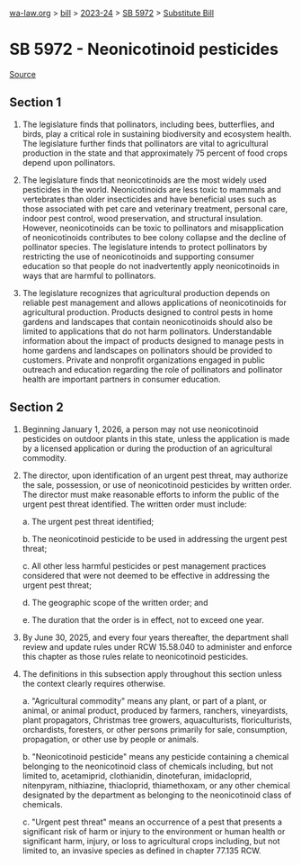 [wa-law.org](/) > [bill](/bill/) > [2023-24](/bill/2023-24/) > [SB 5972](/bill/2023-24/sb/5972/) > [Substitute Bill](/bill/2023-24/sb/5972/S/)

# SB 5972 - Neonicotinoid pesticides

[Source](http://lawfilesext.leg.wa.gov/biennium/2023-24/Pdf/Bills/Senate%20Bills/5972-S.pdf)

## Section 1
1. The legislature finds that pollinators, including bees, butterflies, and birds, play a critical role in sustaining biodiversity and ecosystem health. The legislature further finds that pollinators are vital to agricultural production in the state and that approximately 75 percent of food crops depend upon pollinators.

2. The legislature finds that neonicotinoids are the most widely used pesticides in the world. Neonicotinoids are less toxic to mammals and vertebrates than older insecticides and have beneficial uses such as those associated with pet care and veterinary treatment, personal care, indoor pest control, wood preservation, and structural insulation. However, neonicotinoids can be toxic to pollinators and misapplication of neonicotinoids contributes to bee colony collapse and the decline of pollinator species. The legislature intends to protect pollinators by restricting the use of neonicotinoids and supporting consumer education so that people do not inadvertently apply neonicotinoids in ways that are harmful to pollinators.

3. The legislature recognizes that agricultural production depends on reliable pest management and allows applications of neonicotinoids for agricultural production. Products designed to control pests in home gardens and landscapes that contain neonicotinoids should also be limited to applications that do not harm pollinators. Understandable information about the impact of products designed to manage pests in home gardens and landscapes on pollinators should be provided to customers. Private and nonprofit organizations engaged in public outreach and education regarding the role of pollinators and pollinator health are important partners in consumer education.

## Section 2
1. Beginning January 1, 2026, a person may not use neonicotinoid pesticides on outdoor plants in this state, unless the application is made by a licensed application or during the production of an agricultural commodity.

2. The director, upon identification of an urgent pest threat, may authorize the sale, possession, or use of neonicotinoid pesticides by written order. The director must make reasonable efforts to inform the public of the urgent pest threat identified. The written order must include:

    a. The urgent pest threat identified;

    b. The neonicotinoid pesticide to be used in addressing the urgent pest threat;

    c. All other less harmful pesticides or pest management practices considered that were not deemed to be effective in addressing the urgent pest threat;

    d. The geographic scope of the written order; and

    e. The duration that the order is in effect, not to exceed one year.

3. By June 30, 2025, and every four years thereafter, the department shall review and update rules under RCW 15.58.040 to administer and enforce this chapter as those rules relate to neonicotinoid pesticides.

4. The definitions in this subsection apply throughout this section unless the context clearly requires otherwise.

    a. "Agricultural commodity" means any plant, or part of a plant, or animal, or animal product, produced by farmers, ranchers, vineyardists, plant propagators, Christmas tree growers, aquaculturists, floriculturists, orchardists, foresters, or other persons primarily for sale, consumption, propagation, or other use by people or animals.

    b. "Neonicotinoid pesticide" means any pesticide containing a chemical belonging to the neonicotinoid class of chemicals including, but not limited to, acetamiprid, clothianidin, dinotefuran, imidacloprid, nitenpyram, nithiazine, thiacloprid, thiamethoxam, or any other chemical designated by the department as belonging to the neonicotinoid class of chemicals.

    c. "Urgent pest threat" means an occurrence of a pest that presents a significant risk of harm or injury to the environment or human health or significant harm, injury, or loss to agricultural crops including, but not limited to, an invasive species as defined in chapter 77.135 RCW.
